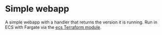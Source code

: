 # Simple webapp

A simple webapp with a handler that returns the version it is running. Run in ECS with Fargate via the [ecs Terraform module](../modules/ecs/).
